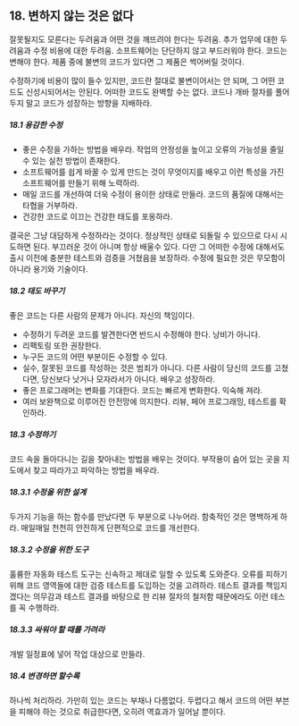 ## 18. 변하지 않는 것은 없다

잘못될지도 모른다는 두려움과 어떤 것을 깨뜨려야 한다는 두려움. 추가 업무에 대한 두려움과 수정 비용에 대한 두려움.
소프트웨어는 단단하지 않고 부드러워야 한다. 코드는 변해야 한다. 제품 중에 불변의 코드가 있다면 그 제품은 썩어버릴 것이다.

수정하기에 비용이 많이 들수 있지만, 코드란 절대로 불변이어서는 안 되며, 그 어떤 코드도 신성시되어서는 안된다.
어떠한 코드도 완벽할 수는 없다. 코드나 개바 절차를 풀어두지 말고 코드가 성장하는 방향을 지배하라.

##### 18.1 용감한 수정

- 좋은 수정을 가하는 방법을 배우라. 작업의 안정성을 높이고 오류의 가능성을 줄일 수 있는 실천 방법이 존재한다.
- 소프트웨어를 쉽게 바꿀 수 있게 만드는 것이 무엇이지를 배우고 이런 특성을 가진 소프트웨어를 만들기 위해 노력하라.
- 매일 코드를 개선하여 더욱 수정이 용이한 상태로 만들라. 코드의 품질에 대해서는 타협을 거부하라.
- 건강한 코드로 이끄는 건강한 태도를 포옹하라.

결국은 그냥 대담하게 수정하라는 것이다. 정상적인 상태로 되돌릴 수 있으므로 다시 시도하면 된다.
부끄러운 것이 아니며 항상 배울수 있다. 다만 그 어떠한 수정에 대해서도 출시 이전에 충분한 테스트와 검증을 거쳤음을 보장하라.
수정에 필요한 것은 무모함이 아니라 용기와 기술이다.

##### 18.2 태도 바꾸기

좋은 코드는 다른 사람의 문제가 아니다. 자신의 책임이다.
- 수정하기 두려운 코드를 발견한다면 반드시 수정해야 한다. 낭비가 아니다.
- 리팩토링 또한 권장한다.
- 누구든 코드의 어떤 부분이든 수정할 수 있다.
- 실수, 잘못된 코드를 작성하는 것은 범죄가 아니다. 다른 사람이 당신의 코드를 고쳤다면, 당신보다 낫거나 모자라서가 아니다. 배우고 성장하라.
- 좋은 프로그래머는 변화를 기대한다. 코드는 빠르게 변화한다. 익숙해 져라.
- 여러 보완책으로 이루어진 안전망에 의지한다. 리뷰, 페어 프로그래밍, 테스트를 확인하라.

##### 18.3 수정하기

코드 속을 돌아다니는 길을 찾아내는 방법을 배우는 것이다. 부작용이 숨어 있는 곳을 지도에서 찾고 따라가고 파악하는 방법을 배우라.

##### 18.3.1 수정을 위한 설계

두가지 기능을 하는 함수를 만났다면 두 부분으로 나누어라. 함축적인 것은 명백하게 하라. 매일매일 천천히 안전하게 단편적으로 코드를 개선한다.

##### 18.3.2 수정을 위한 도구

훌륭한 자동화 테스트 도구는 신속하고 제대로 일할 수 있도록 도와준다. 오류를 피하기 위해 코드 영역들에 대한 검증 테스트를 도입하는 것을 고려하라.
테스트 결과를 책임지겠다는 의무감과 테스트 결과를 바탕으로 한 리뷰 절차의 철저함 때문에라도 이런 테스를 꼭 수행하라.

##### 18.3.3 싸워야 할 때를 가려라

개발 일정표에 넣어 작업 대상으로 만들라.

##### 18.4 변경하면 할수록

하나씩 처리하라. 가만히 있는 코드는 부채나 다름없다. 두렵다고 해서 코드의 어떤 부븐을 피해야 하는 것으로 취급한다면, 오히려 역효과가 일어날 뿐이다.